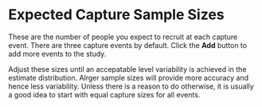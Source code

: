 # Expected Capture Sample Sizes

These are the number of people you expect to recruit at each capture event. There are three capture events by default. Click the **Add** button to add more events to the study.

Adjust these sizes until an accepatable level variability is achieved in the estimate distribution. Alrger sample sizes will provide more accuracy and hence less variability. Unless there is a reason to do otherwise, it is usually a good idea to start with equal capture sizes for all events.
